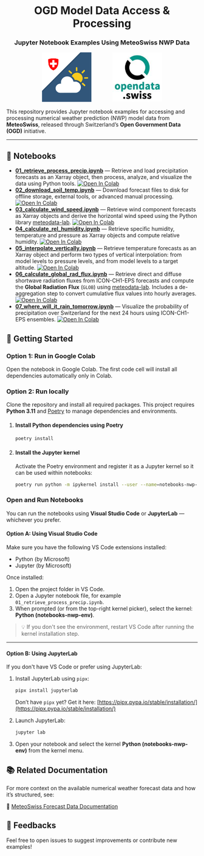 <h1 align="center">OGD Model Data Access & Processing</h1>
<h3 align="center">Jupyter Notebook Examples Using MeteoSwiss NWP Data</h3>

<p align="center">
  <img src="images/logo_mch.png" alt="MCH Logo" width="130" />
  &nbsp;&nbsp;&nbsp;&nbsp;&nbsp;&nbsp;&nbsp;&nbsp;&nbsp;&nbsp;&nbsp;&nbsp;
  <img src="images/logo_opendata.jpeg" alt="Open Data Logo" width="130" />
</p>

This repository provides Jupyter notebook examples for accessing and processing numerical weather prediction (NWP) model data from **MeteoSwiss**, released through Switzerland’s **Open Government Data (OGD)** initiative.

---

## 📓 Notebooks

- [**01_retrieve_process_precip.ipynb**](01_retrieve_process_precip.ipynb) — Retrieve and load precipitation forecasts as an Xarray object, then process, analyze, and visualize the data using Python tools. [![Open In Colab](https://colab.research.google.com/assets/colab-badge.svg)](https://colab.research.google.com/github/MeteoSwiss/opendata-nwp-demos/blob/main/01_retrieve_process_precip.ipynb)
- [**02_download_soil_temp.ipynb**](02_download_soil_temp.ipynb) — Download forecast files to disk for offline storage, external tools, or advanced manual processing. [![Open In Colab](https://colab.research.google.com/assets/colab-badge.svg)](https://colab.research.google.com/github/MeteoSwiss/opendata-nwp-demos/blob/main/02_download_soil_temp.ipynb)
- [**03_calculate_wind_speed.ipynb**](03_calculate_wind_speed.ipynb) — Retrieve wind component forecasts as Xarray objects and derive the horizontal wind speed using the Python library [meteodata-lab](https://meteoswiss.github.io/meteodata-lab/). [![Open In Colab](https://colab.research.google.com/assets/colab-badge.svg)](https://colab.research.google.com/github/MeteoSwiss/opendata-nwp-demos/blob/main/03_calculate_wind_speed.ipynb)
- [**04_calculate_rel_humidity.ipynb**](04_calculate_rel_humidity.ipynb) — Retrieve specific humidity, temperature and pressure as Xarray objects and compute relative humidity. [![Open In Colab](https://colab.research.google.com/assets/colab-badge.svg)](https://colab.research.google.com/github/MeteoSwiss/opendata-nwp-demos/blob/main/04_calculate_rel_humidity.ipynb)
- [**05_interpolate_vertically.ipynb**](05_interpolate_vertically.ipynb) — Retrieve temperature forecasts as an Xarray object and perform two types of vertical interpolation: from model levels to pressure levels, and from model levels to a target altitude. [![Open In Colab](https://colab.research.google.com/assets/colab-badge.svg)](https://colab.research.google.com/github/MeteoSwiss/opendata-nwp-demos/blob/main/05_interpolate_vertically.ipynb)
- [**06_calculate_global_rad_flux.ipynb**](06_calculate_global_rad_flux.ipynb) — Retrieve direct and diffuse shortwave radiation fluxes from ICON-CH1-EPS forecasts and compute the **Global Radiation Flux** (`GLOB`) using [meteodata-lab](https://meteoswiss.github.io/meteodata-lab/). Includes a de-aggregation step to convert cumulative flux values into hourly averages. [![Open In Colab](https://colab.research.google.com/assets/colab-badge.svg)](https://colab.research.google.com/github/MeteoSwiss/opendata-nwp-demos/blob/main/06_calculate_global_rad_flux.ipynb)
- [**07_where_will_it_rain_tomorrow.ipynb**](07_where_will_it_rain_tomorrow.ipynb) — Visualize the probability of precipitation over Switzerland for the next 24 hours using ICON-CH1-EPS ensembles. [![Open In Colab](https://colab.research.google.com/assets/colab-badge.svg)](https://colab.research.google.com/github/MeteoSwiss/opendata-nwp-demos/blob/main/07_where_will_it_rain_tomorrow.ipynb)



## 🚀 Getting Started
### Option 1: Run in Google Colab

Open the notebook in Google Colab. The first code cell will install all dependencies automatically only in Colab.

### Option 2: Run locally

Clone the repository and install all required packages. This project requires **Python 3.11** and [Poetry](https://python-poetry.org/docs/) to manage dependencies and environments.

1. #### Install Python dependencies using Poetry
    ```bash
    poetry install
    ```

2. #### Install the Jupyter kernel
    Activate the Poetry environment and register it as a Jupyter kernel so it can be used within notebooks:
    ```bash
    poetry run python -m ipykernel install --user --name=notebooks-nwp-env --display-name "Python (notebooks-nwp-env)"
    ```

### Open and Run Notebooks

You can run the notebooks using **Visual Studio Code** or **JupyterLab** — whichever you prefer.

#### Option A: Using Visual Studio Code

Make sure you have the following VS Code extensions installed:

- Python (by Microsoft)
- Jupyter (by Microsoft)

Once installed:

1. Open the project folder in VS Code.
2. Open a Jupyter notebook file, for example `01_retrieve_process_precip.ipynb`.
3. When prompted (or from the top-right kernel picker), select the kernel: **Python (notebooks-nwp-env)**.

> 💡 If you don't see the environment, restart VS Code after running the kernel installation step.

---

#### Option B: Using JupyterLab

If you don't have VS Code or prefer using JupyterLab:

1. Install JupyterLab using `pipx`:

    ```bash
    pipx install jupyterlab
    ```

    Don’t have `pipx` yet? Get it here: [https://pipx.pypa.io/stable/installation/](https://pipx.pypa.io/stable/installation/)

2. Launch JupyterLab:

    ```bash
    jupyter lab
    ```

3. Open your notebook and select the kernel **Python (notebooks-nwp-env)** from the kernel menu.

## 📚 Related Documentation

For more context on the available numerical weather forecast data and how it’s structured, see:

  🔗 [MeteoSwiss Forecast Data Documentation](https://opendatadocs.meteoswiss.ch/e-forecast-data/e2-e3-numerical-weather-forecasting-model)

## 💬 Feedbacks
Feel free to open issues to suggest improvements or contribute new examples!
